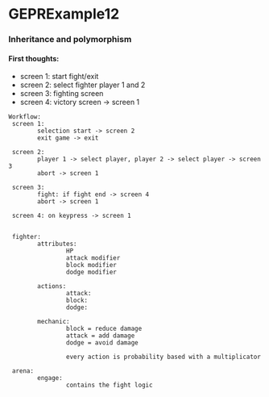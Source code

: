 # GEPRExample12
### Inheritance and polymorphism

#### First thoughts:

- screen 1: start fight/exit
- screen 2: select fighter player 1 and 2
- screen 3: fighting screen
- screen 4: victory screen -> screen 1

```
Workflow:
 screen 1:
        selection start -> screen 2
        exit game -> exit

 screen 2:
        player 1 -> select player, player 2 -> select player -> screen 3
        abort -> screen 1

 screen 3:
        fight: if fight end -> screen 4
        abort -> screen 1

 screen 4: on keypress -> screen 1


 fighter:
        attributes:
                HP
                attack modifier
                block modifier
                dodge modifier

        actions:
                attack:
                block:
                dodge:

        mechanic:
                block = reduce damage
                attack = add damage
                dodge = avoid damage

                every action is probability based with a multiplicator

 arena:
        engage:
                contains the fight logic
```


